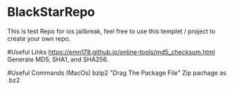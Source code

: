 # BlackStarRepo
This is test Repo for ios jailbreak, feel free to use this templet / project to create your own repo.

#Useful Links
https://emn178.github.io/online-tools/md5_checksum.html
Generate MD5, SHA1, and SHA256.

#Useful Commands (MacOs)
bzip2 "Drag The Package File"
Zip pachage as .bz2
